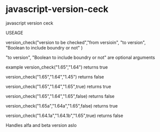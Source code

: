 javascript-version-ceck
=======================

javascript version ceck

USEAGE

version_check("version to be checked","from versioin", "to version", "Boolean to include boundry or not" )

"to version", "Boolean to include boundry or not" are optional arguments

example
version_check("1.65","1.64") returns true

version_check("1.65","1.64","1.45") returns false

version_check("1.65","1.64","1.65",true) returns true

version_check("1.65","1.64","1.65",false) returns false

version_check("1.65a","1.64a","1.65",false) returns true

version_check("1.64.1a","1.64.1b","1.65",true) returns false

Handles alfa and beta version aslo
